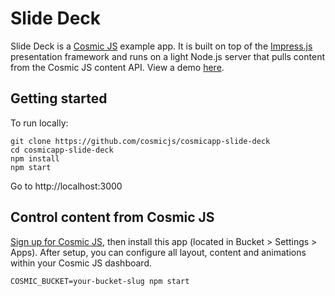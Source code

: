 # Slide Deck
Slide Deck is a [Cosmic JS](https://cosmicjs.com) example app.  It is built on top of the [Impress.js](https://github.com/impress/impress.js) presentation framework and runs on a light Node.js server that pulls content from the Cosmic JS content API.  View a demo [here](http://slide-deck.cosmicapp.co/).

## Getting started
To run locally:
```
git clone https://github.com/cosmicjs/cosmicapp-slide-deck
cd cosmicapp-slide-deck
npm install
npm start
```
Go to http://localhost:3000

## Control content from Cosmic JS
[Sign up for Cosmic JS](https://cosmicjs.com), then install this app (located in Bucket > Settings > Apps).  After setup, you can configure all layout, content and animations within your Cosmic JS dashboard.
```
COSMIC_BUCKET=your-bucket-slug npm start
```

